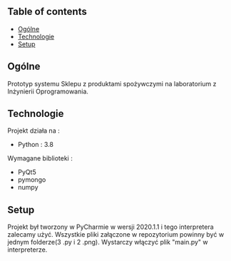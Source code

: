 ## Table of contents
* [Ogólne](#Ogólne)
* [Technologie](#Technologie)
* [Setup](#setup)

## Ogólne
Prototyp systemu Sklepu z produktami spożywczymi na laboratorium z Inżynierii Oprogramowania.
	
## Technologie
Projekt działa na : 
* Python : 3.8

Wymagane biblioteki : 
* PyQt5
* pymongo
* numpy
	
## Setup
Projekt był tworzony w PyCharmie w wersji 2020.1.1 i tego interpretera zalecamy użyć.
Wszystkie pliki załączone w repozytorium powinny być w jednym folderze(3 .py i 2 .png).
Wystarczy włączyć plik "main.py" w interpreterze.

